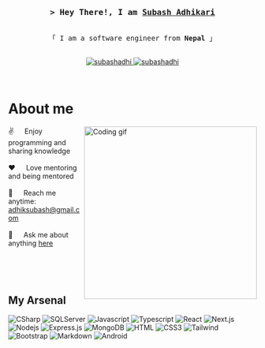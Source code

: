 <h3 align="center">
        <samp>&gt; Hey There!, I am
                <b><a target="_blank" href="https://adhikarisubash.com.np">Subash Adhikari</a></b>
        </samp>
</h3>


<p align="center"> 
  <samp>
    <br>
    「 I am a software engineer from <b>Nepal</b> 」
    <br>
    <br>
  </samp>
</p>

<p align="center">
 <a href="https://adhikarisubash.com.np" target="blank">
  <img src="https://img.shields.io/badge/Website-DC143C?style=for-the-badge&logo=medium&logoColor=white" alt="subashadhi" />
 </a>
 <a href="https://www.linkedin.com/in/subashadhi/" target="_blank">
  <img src="https://img.shields.io/badge/LinkedIn-0077B5?style=for-the-badge&logo=linkedin&logoColor=white" alt="subashadhi"/>
 </a>
 </p>
<br />

<!-- About Section -->
 # About me
 
<p>
 <img align="right" width="350" src="/assets/programmer.gif" alt="Coding gif" />
  
 ✌️ &emsp; Enjoy programming and sharing knowledge<br/><br/>
 ❤️ &emsp; Love mentoring and being mentored<br/><br/>
 📧 &emsp; Reach me anytime: adhiksubash@gmail.com<br/><br/>
 💬 &emsp; Ask me about anything [here](https://github.com/adhiksubash/adhiksubash/issues)

</p>

<br/>
<br/>
<br/>

## My Arsenal
![CSharp](https://img.shields.io/badge/CSharp-0078d7?style=for-the-badge&logo=CSharp&logoColor=white)
![SQLServer](https://img.shields.io/badge/SQL%20Server-CC2927?style=for-the-badge&logo=microsoftsqlserver&logoColor=white)
![Javascript](https://img.shields.io/badge/Javascript-F0DB4F?style=for-the-badge&labelColor=black&logo=javascript&logoColor=F0DB4F)
![Typescript](https://img.shields.io/badge/Typescript-007acc?style=for-the-badge&labelColor=black&logo=typescript&logoColor=007acc)
![React](https://img.shields.io/badge/-React-61DBFB?style=for-the-badge&labelColor=black&logo=react&logoColor=61DBFB)
![Next.js](https://img.shields.io/badge/next.js-000000?style=for-the-badge&logo=nextdotjs&logoColor=white)
![Nodejs](https://img.shields.io/badge/Nodejs-3C873A?style=for-the-badge&labelColor=black&logo=node.js&logoColor=3C873A)
![Express.js](https://img.shields.io/badge/Express.js-000000?style=for-the-badge&logo=express&logoColor=white)
![MongoDB](https://img.shields.io/badge/MongoDB-4EA94B?style=for-the-badge&logo=mongodb&logoColor=white)
![HTML](https://img.shields.io/badge/HTML5-E34F26?style=for-the-badge&logo=html5&logoColor=white)
![CSS3](https://img.shields.io/badge/CSS3-1572B6?style=for-the-badge&logo=css3&logoColor=white)
![Tailwind](https://img.shields.io/badge/Tailwind_CSS-092749?style=for-the-badge&logo=tailwindcss&logoColor=06B6D4&labelColor=000000)
![Bootstrap](https://img.shields.io/badge/Bootstrap-563D7C?style=for-the-badge&logo=bootstrap&logoColor=white)
![Markdown](https://img.shields.io/badge/Markdown-000000?style=for-the-badge&logo=markdown&logoColor=white)
![Android](https://img.shields.io/badge/Android-3C873A?style=for-the-badge&logo=android&logoColor=white)

<br/>
